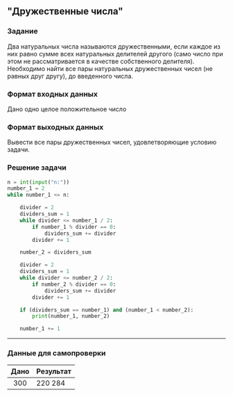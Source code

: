 ## "Дружественные числа"

### Задание

Два натуральных числа называются дружественными, если каждое из них равно сумме всех натуральных делителей другого
(само число при этом не рассматривается в качестве собственного делителя). \
Необходимо найти все пары натуральных дружественных чисел (не равных друг другу), до введенного числа.

### Формат входных данных

Дано одно целое положительное число

### Формат выходных данных

Вывести все пары дружественных чисел, удовлетворяющие условию задачи.

### Решение задачи

```python
n = int(input("n:"))
number_1 = 2
while number_1 <= n:

    divider = 2
    dividers_sum = 1
    while divider <= number_1 / 2:
        if number_1 % divider == 0:
            dividers_sum += divider
        divider += 1

    number_2 = dividers_sum

    divider = 2
    dividers_sum = 1
    while divider <= number_2 / 2:
        if number_2 % divider == 0:
            dividers_sum += divider
        divider += 1

    if (dividers_sum == number_1) and (number_1 < number_2):
        print(number_1, number_2)

    number_1 += 1

```

---

### Данные для самопроверки

| Дано | Результат |
| :---: | --- |
|  300  | 220 284 |

